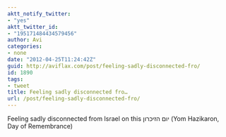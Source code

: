```yaml
---
aktt_notify_twitter:
- "yes"
aktt_twitter_id:
- "195171484434579456"
author: Avi
categories:
- none
date: "2012-04-25T11:24:42Z"
guid: http://aviflax.com/post/feeling-sadly-disconnected-fro/
id: 1890
tags:
- tweet
title: Feeling sadly disconnected fro…
url: /post/feeling-sadly-disconnected-fro/
---
```

Feeling sadly disconnected from Israel on this יום הזיכרון (Yom Hazikaron, Day of Remembrance)
